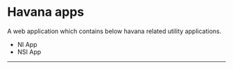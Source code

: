 # Havana apps

A web application which contains below havana related utility applications.
- NI App
- NSI App

---
